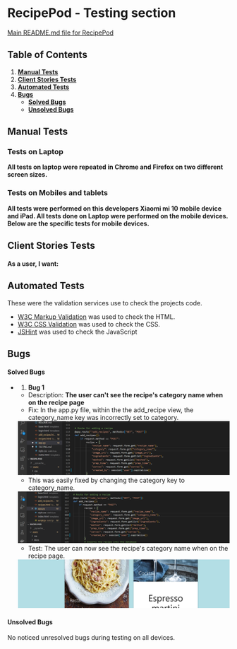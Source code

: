 # RecipePod - Testing section

[Main README.md file for RecipePod](README.md)

## Table of Contents

1. [**Manual Tests**](#manual-testing)
2. [**Client Stories Tests**](#client-stories-tests)
3. [**Automated Tests**](#automated-tests)
4. [**Bugs**](#bugs)
   - [**Solved Bugs**](#solved-bugs)
   - [**Unsolved Bugs**](#unsolved-bugs)

## Manual Tests

### Tests on Laptop

**All tests on laptop were repeated in Chrome and Firefox on two different screen sizes.**


### Tests on Mobiles and tablets

**All tests were performed on this developers Xiaomi mi 10 mobile device and iPad. All tests done on Laptop were performed on the mobile devices. Below are the specific tests for mobile devices.**

## Client Stories Tests

#### As a user, I want:


## Automated Tests

These were the validation services use to check the projects code.

- [W3C Markup Validation](https://validator.w3.org/) was used to check the HTML.
- [W3C CSS Validation](https://jigsaw.w3.org/css-validator/) was used to check the CSS.
- [JSHint](https://jshint.com/) was used to check the JavaScript

## Bugs

#### Solved Bugs

- 1. **Bug 1** 
    - Description: **The user can't see the recipe's category name when on the recipe page**
    * Fix: In the app.py file, within the the add_recipe view, the category_name key was incorrectly set to category.

    <div align="center">
    <img src="static/images/bug1.png">
    </div>

    * This was easily fixed by changing the category key to category_name.

    <div align="center">
    <img src="static/images/bug1-fix.png">
    </div>

    * Test: The user can now see the recipe's category name when on the recipe page.

    <div align="center">
    <img src="static/images/bug1-fix2.png">
    </div>
   




#### Unsolved Bugs

No noticed unresolved bugs during testing on all devices.